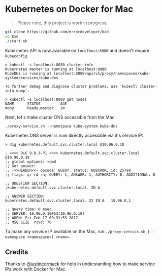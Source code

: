 # Kubernetes on Docker for Mac

> Please note, this project is work in progress.

```bash
git clone https://github.com/errordeveloper/kxd
cd kxd
./start.sh
```

Kubernetes API is now available on `localhost:8080` and doesn't require `kubeconfig`.

```console
> kubectl -s localhost:8080 cluster-info
Kubernetes master is running at localhost:8080
KubeDNS is running at localhost:8080/api/v1/proxy/namespaces/kube-system/services/kube-dns

To further debug and diagnose cluster problems, use 'kubectl cluster-info dump'.

> kubectl -s localhost:8080 get nodes
NAME      STATUS         AGE
moby      Ready,master   2m
```

Next, let's make cluster DNS accessible from the Mac:
```
./proxy-service.sh --namespace kube-system kube-dns
```

Kubernetes DNS server is now directly accessible via it's service IP:
```
> dig kubernetes.default.svc.cluster.local @10.96.0.10

; <<>> DiG 9.8.3-P1 <<>> kubernetes.default.svc.cluster.local @10.96.0.10
;; global options: +cmd
;; Got answer:
;; ->>HEADER<<- opcode: QUERY, status: NOERROR, id: 25798
;; flags: qr rd ra; QUERY: 1, ANSWER: 1, AUTHORITY: 0, ADDITIONAL: 0

;; QUESTION SECTION:
;kubernetes.default.svc.cluster.local. IN A

;; ANSWER SECTION:
kubernetes.default.svc.cluster.local. 22 IN A	10.96.0.1

;; Query time: 0 msec
;; SERVER: 10.96.0.10#53(10.96.0.10)
;; WHEN: Fri Feb 17 09:31:53 2017
;; MSG SIZE  rcvd: 70
```

To make any service IP available on the Mac, run `./proxy-service.sh [--namespace <namespace>] <name>`.

## Credits

Thanks to [@justincormack](https://github.com/justincormack) for help in understanding how to make service IPs work with Docker for Mac.
